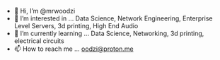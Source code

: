 - 👋 Hi, I’m @mrwoodzi
- 👀 I’m interested in ... Data Science, Network Engineering, Enterprise Level Servers, 3d printing, High End Audio
- 🌱 I’m currently learning ... Data Science, Networking, 3d printing, electrical circuits
- 📫 How to reach me ... oodzi@proton.me

<!---
mrwoodzi/mrwoodzi is a ✨ special ✨ repository because its `README.md` (this file) appears on your GitHub profile.
You can click the Preview link to take a look at your changes.
--->
